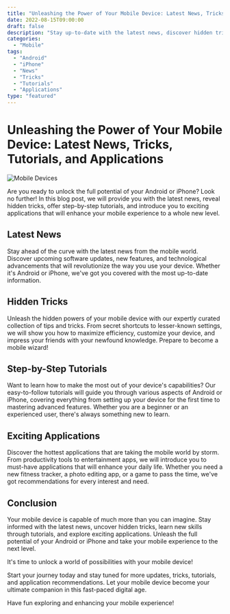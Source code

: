 ```yaml
--- 
title: "Unleashing the Power of Your Mobile Device: Latest News, Tricks, Tutorials, and Applications"
date: 2022-08-15T09:00:00
draft: false
description: "Stay up-to-date with the latest news, discover hidden tricks, learn helpful tutorials, and explore exciting applications for your Android or iPhone."
categories: 
  - "Mobile"
tags: 
  - "Android"
  - "iPhone"
  - "News"
  - "Tricks"
  - "Tutorials"
  - "Applications"
type: "featured"
---
```


# Unleashing the Power of Your Mobile Device: Latest News, Tricks, Tutorials, and Applications

![Mobile Devices](image-url.jpg)

Are you ready to unlock the full potential of your Android or iPhone? Look no further! In this blog post, we will provide you with the latest news, reveal hidden tricks, offer step-by-step tutorials, and introduce you to exciting applications that will enhance your mobile experience to a whole new level.

## Latest News

Stay ahead of the curve with the latest news from the mobile world. Discover upcoming software updates, new features, and technological advancements that will revolutionize the way you use your device. Whether it's Android or iPhone, we've got you covered with the most up-to-date information.

## Hidden Tricks

Unleash the hidden powers of your mobile device with our expertly curated collection of tips and tricks. From secret shortcuts to lesser-known settings, we will show you how to maximize efficiency, customize your device, and impress your friends with your newfound knowledge. Prepare to become a mobile wizard!

## Step-by-Step Tutorials

Want to learn how to make the most out of your device's capabilities? Our easy-to-follow tutorials will guide you through various aspects of Android or iPhone, covering everything from setting up your device for the first time to mastering advanced features. Whether you are a beginner or an experienced user, there's always something new to learn.

## Exciting Applications

Discover the hottest applications that are taking the mobile world by storm. From productivity tools to entertainment apps, we will introduce you to must-have applications that will enhance your daily life. Whether you need a new fitness tracker, a photo editing app, or a game to pass the time, we've got recommendations for every interest and need.

## Conclusion

Your mobile device is capable of much more than you can imagine. Stay informed with the latest news, uncover hidden tricks, learn new skills through tutorials, and explore exciting applications. Unleash the full potential of your Android or iPhone and take your mobile experience to the next level.

It's time to unlock a world of possibilities with your mobile device!

Start your journey today and stay tuned for more updates, tricks, tutorials, and application recommendations. Let your mobile device become your ultimate companion in this fast-paced digital age.

Have fun exploring and enhancing your mobile experience!
